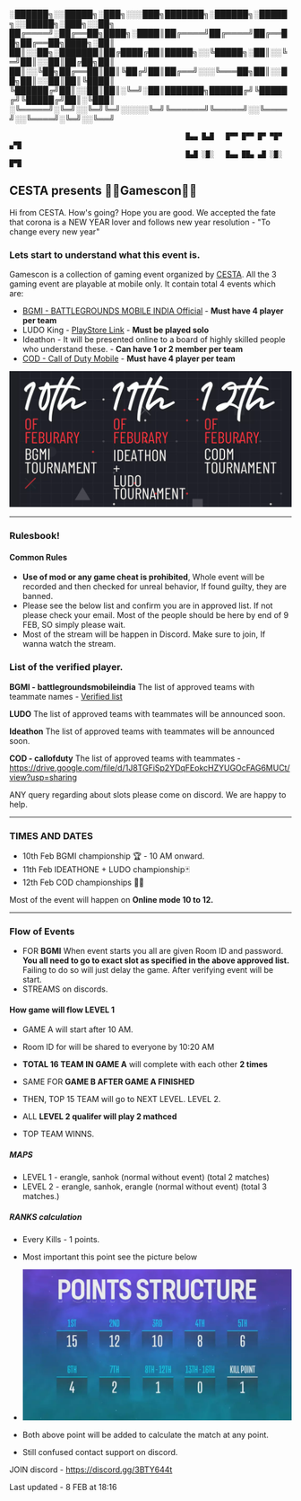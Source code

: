 ░██████╗░░█████╗░███╗░░░███╗███████╗░██████╗░█████╗░░█████╗░███╗░░██╗
██╔════╝░██╔══██╗████╗░████║██╔════╝██╔════╝██╔══██╗██╔══██╗████╗░██║
██║░░██╗░███████║██╔████╔██║█████╗░░╚█████╗░██║░░╚═╝██║░░██║██╔██╗██║
██║░░╚██╗██╔══██║██║╚██╔╝██║██╔══╝░░░╚═══██╗██║░░██╗██║░░██║██║╚████║
╚██████╔╝██║░░██║██║░╚═╝░██║███████╗██████╔╝╚█████╔╝╚█████╔╝██║░╚███║
░╚═════╝░╚═╝░░╚═╝╚═╝░░░░░╚═╝╚══════╝╚═════╝░░╚════╝░░╚════╝░╚═╝░░╚══╝

                                                █▄▄ █▄█   █▀▀ █▀▀ █▀ ▀█▀ ▄▀█
                                                █▄█ ░█░   █▄▄ ██▄ ▄█ ░█░ █▀█




## CESTA presents **👩‍💻Gamescon👨‍💻**

Hi from CESTA. How's going? Hope you are good. We accepted the fate that corona is a NEW YEAR lover and follows new year resolution - "To change every new year"

### Lets start to understand what this event is.
Gamescon is a collection of gaming event organized by [CESTA](https://cesta-society.in/). All the 3 gaming event are playable at mobile only. It contain total 4 events which are:

 - [BGMI - BATTLEGROUNDS MOBILE INDIA Official](https://www.battlegroundsmobileindia.com/) - **Must have 4 player per team**
 - LUDO King - [PlayStore Link](https://play.google.com/store/apps/details?id=com.ludo.king) - **Must be played solo**
 - Ideathon - It will be presented online to a board of highly skilled people who understand these. - **Can have 1 or 2 member per team**
 - [COD - Call of Duty Mobile](https://my.callofduty.com/content/atvi/callofduty/mobile/web/en/home.html) - **Must have 4 player per team**

<p align="center">
<img src="https://github.com/cestasociety/event/blob/main/src/poster1.webp?raw=true" alt="poster1 of CESTA">
</p>

--------

### Rulesbook!
#### Common Rules
- **Use of mod or any game cheat is prohibited**, Whole event will be recorded and then checked for unreal behavior, If found guilty, they are banned.
- Please see the below list and confirm you are in approved list. If not please check your email. Most of the people should be here by end of 9 FEB, SO simply please wait.
- Most of the stream will be happen in Discord. Make sure to join, If wanna watch the stream.

### List of the verified player.

**BGMI - battlegroundsmobileindia**
The list of approved teams with teammate names - [Verified list](https://docs.google.com/spreadsheets/d/1dXhRj8LbZ0ZNGfRG88K_S8yUtQkflNj0rhhvUtg8Krg/edit#gid=0)

**LUDO**
The list of approved teams with teammates will be announced soon.

**Ideathon**
The list of approved teams with teammates will be announced soon.

**COD - callofduty**
The list of approved teams with teammates - https://drive.google.com/file/d/1J8TGFiSp2YDqFEokcHZYUGOcFAG6MUCt/view?usp=sharing

ANY query regarding about slots please come on discord. We are happy to help.

------

### TIMES AND DATES
- 10th Feb BGMI championship 🏆 - 10 AM onward.
- 11th Feb IDEATHONE + LUDO championship🃏
- 12th Feb COD championships 👨‍💻

Most of the event will happen on **Online mode 10 to 12.**

-----

### Flow of Events

 - FOR **BGMI** When event starts you all are given Room ID and password. **You all need to go to exact slot as specified in the above approved list.** Failing to do so will just delay the game. After verifying event will be start.
- STREAMS on discords.

#### How game will flow LEVEL 1
   - GAME A will start after 10 AM.
   - Room ID for will be shared to everyone by 10:20 AM
   - **TOTAL 16 TEAM IN GAME A** will complete with each other **2 times**
   - SAME FOR **GAME B AFTER GAME A FINISHED**


   - THEN, TOP 15 TEAM will go to NEXT LEVEL. LEVEL 2.
   - ALL **LEVEL 2 qualifer will play 2 mathced**
   - TOP TEAM WINNS.

##### MAPS
 - LEVEL 1 - erangle, sanhok (normal without event) (total 2 matches)
 - LEVEL 2 - erangle, sanhok, erangle (normal without event) (total 3 matches.)

##### RANKS calculation
  - Every Kills - 1 points.
  - Most important this point see the picture below
  - <img src="https://github.com/cestasociety/event/blob/main/src/pubg.webp?raw=true" alt="poster1 of CESTA">
  - Both above point will be added to calculate the match at any point.

  - Still confused contact support on discord.



JOIN discord - https://discord.gg/3BTY644t

Last updated - 8 FEB at 18:16
